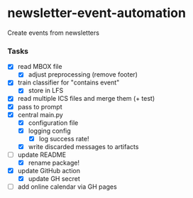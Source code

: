 # newsletter-event-automation
Create events from newsletters

### Tasks

- [x] read MBOX file
    - [x] adjust preprocessing (remove footer)
- [x] train classifier for "contains event"
  - [x] store in LFS
- [x] read multiple ICS files and merge them (+ test)
- [x] pass to prompt
- [x] central main.py
  - [x] configuration file
  - [x] logging config
    - [x] log success rate!
  - [x] write discarded messages to artifacts
- [ ] update README
  - [x] rename package!
- [x] update GitHub action
  - [x] update GH secret
- [ ] add online calendar via GH pages
